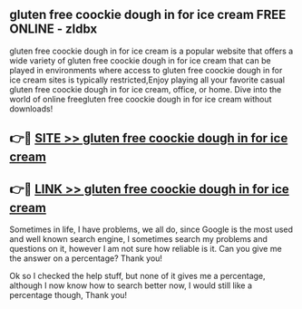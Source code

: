## gluten free coockie dough in for ice cream FREE ONLINE - zldbx

gluten free coockie dough in for ice cream is a popular website that offers a wide variety of gluten free coockie dough in for ice cream that can be played in environments where access to gluten free coockie dough in for ice cream sites is typically restricted,Enjoy playing all your favorite casual gluten free coockie dough in for ice cream, office, or home. Dive into the world of online freegluten free coockie dough in for ice cream without downloads!

## 👉🔴 [SITE >> gluten free coockie dough in for ice cream](http://news.freeplayer.one?title=gluten_free_coockie_dough_in_for_ice_cream&ref=FRRE)

## 👉🔴 [LINK >> gluten free coockie dough in for ice cream](http://news.freeplayer.one?title=gluten_free_coockie_dough_in_for_ice_cream&ref=FREE)

Sometimes in life, I have problems, we all do, since Google is the most used and well known search engine, I sometimes search my problems and questions on it, however I am not sure how reliable is it. Can you give me the answer on a percentage? Thank you!

Ok so I checked the help stuff, but none of it gives me a percentage, although I now know how to search better now, I would still like a percentage though, Thank you!